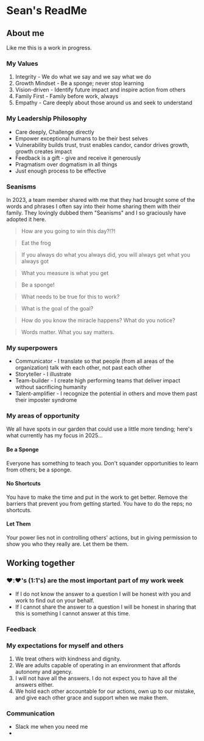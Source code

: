 # Sean's ReadMe

## About me

Like me this is a work in progress.

### My Values

1. Integrity - We do what we say and we say what we do
2. Growth Mindset - Be a sponge; never stop learning
3. Vision-driven - Identify future impact and inspire action from others
4. Family First - Family before work, always
5. Empathy - Care deeply about those around us and seek to understand

### My Leadership Philosophy

* Care deeply, Challenge directly
* Empower exceptional humans to be their best selves
* Vulnerability builds trust, trust enables candor, candor drives growth, growth creates impact
* Feedback is a gift - give and receive it generously
* Pragmatism over dogmatism in all things
* Just enough process to be effective

### Seanisms

In 2023, a team member shared with me that they had brought some of the words and phrases I often say into their home sharing them with their family. They lovingly dubbed them "Seanisms" and I so graciously have adopted it here.

> How are you going to win this day?!?!

> Eat the frog

> If you always do what you always did, you will always get what you always got

> What you measure is what you get

> Be a sponge!

> What needs to be true for this to work?

> What is the goal of the goal?

> How do you know the miracle happens? What do you notice?

> Words matter. What you say matters.

### My superpowers

* Communicator - I translate so that people (from all areas of the organization) talk with each other, not past each other
* Storyteller - I illustrate 
* Team-builder - I create high performing teams that deliver impact without sacrificing humanity
* Talent-amplifier - I recognize the potential in others and move them past their imposter syndrome

### My areas of opportunity

We all have spots in our garden that could use a little more tending; here's what currently has my focus in 2025...

#### Be a Sponge

Everyone has something to teach you. Don't squander opportunities to learn from others; be a sponge.

#### No Shortcuts

You have to make the time and put in the work to get better. Remove the barriers that prevent you from getting started. You have to do the reps; no shortcuts.

#### Let Them

Your power lies not in controlling others' actions, but in giving permission to show you who they really are. Let them be them.

## Working together

### ❤️:❤️'s (1:1's) are the most important part of my work week

* If I do not know the answer to a question I will be honest with you and work to find out on your behalf.
* If I cannot share the answer to a question I will be honest in sharing that this is something I cannot answer at this time.

### Feedback

### My expectations for myself and others

1. We treat others with kindness and dignity.
2. We are adults capable of operating in an environment that affords autonomy and agency.
3. I will not have all the answers. I do not expect you to have all the answers either.
4. We hold each other accountable for our actions, own up to our mistake, and give each other grace and support when we make them.

### Communication

* Slack me when you need me
* 
